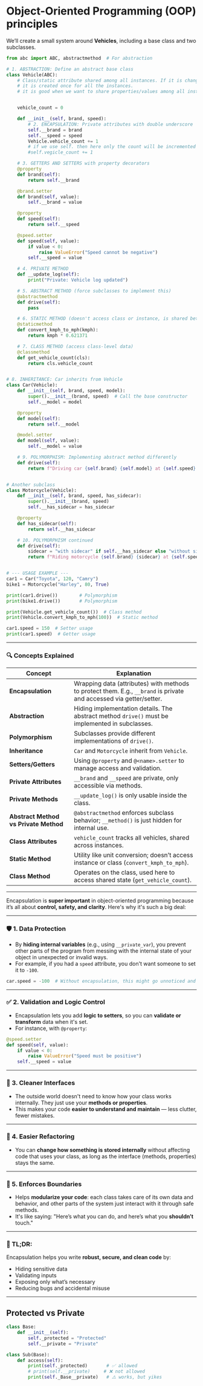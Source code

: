 # Object-Oriented Programming (OOP) principles

We’ll create a small system around **Vehicles**, including a base class and two subclasses.

```python
from abc import ABC, abstractmethod  # For abstraction

# 1. ABSTRACTION: Define an abstract base class
class Vehicle(ABC):
    # Class/static attribute shared among all instances. If it is changed anywhere, then its value across all the instances will also change accordingly.
    # it is created once for all the instances.
    # it is good when we want to share properties/values among all instances.


    vehicle_count = 0

    def __init__(self, brand, speed):
        # 2. ENCAPSULATION: Private attributes with double underscore
        self.__brand = brand
        self.__speed = speed
        Vehicle.vehicle_count += 1
        # if we use self. then here only the count will be incremented in the instance and will not reflect to other instances.
        #self.vegicle_count += 1

    # 3. GETTERS AND SETTERS with property decorators
    @property
    def brand(self):
        return self.__brand

    @brand.setter
    def brand(self, value):
        self.__brand = value

    @property
    def speed(self):
        return self.__speed

    @speed.setter
    def speed(self, value):
        if value < 0:
            raise ValueError("Speed cannot be negative")
        self.__speed = value

    # 4. PRIVATE METHOD
    def __update_log(self):
        print("Private: Vehicle log updated")

    # 5. ABSTRACT METHOD (force subclasses to implement this)
    @abstractmethod
    def drive(self):
        pass

    # 6. STATIC METHOD (doesn't access class or instance, is shared between all the objects, we can access it on class level or instance level)
    @staticmethod
    def convert_kmph_to_mph(kmph):
        return kmph * 0.621371

    # 7. CLASS METHOD (access class-level data)
    @classmethod
    def get_vehicle_count(cls):
        return cls.vehicle_count


# 8. INHERITANCE: Car inherits from Vehicle
class Car(Vehicle):
    def __init__(self, brand, speed, model):
        super().__init__(brand, speed)  # Call the base constructor
        self.__model = model

    @property
    def model(self):
        return self.__model

    @model.setter
    def model(self, value):
        self.__model = value

    # 9. POLYMORPHISM: Implementing abstract method differently
    def drive(self):
        return f"Driving car {self.brand} {self.model} at {self.speed} km/h"


# Another subclass
class Motorcycle(Vehicle):
    def __init__(self, brand, speed, has_sidecar):
        super().__init__(brand, speed)
        self.__has_sidecar = has_sidecar

    @property
    def has_sidecar(self):
        return self.__has_sidecar

    # 10. POLYMORPHISM continued
    def drive(self):
        sidecar = "with sidecar" if self.__has_sidecar else "without sidecar"
        return f"Riding motorcycle {self.brand} {sidecar} at {self.speed} km/h"


# --- USAGE EXAMPLE ---
car1 = Car("Toyota", 120, "Camry")
bike1 = Motorcycle("Harley", 80, True)

print(car1.drive())        # Polymorphism
print(bike1.drive())       # Polymorphism

print(Vehicle.get_vehicle_count())  # Class method
print(Vehicle.convert_kmph_to_mph(100))  # Static method

car1.speed = 150  # Setter usage
print(car1.speed)  # Getter usage
```

---

### 🔍 Concepts Explained

| Concept | Explanation |
|--------|-------------|
| **Encapsulation** | Wrapping data (attributes) with methods to protect them. E.g., `__brand` is private and accessed via getter/setter. |
| **Abstraction** | Hiding implementation details. The abstract method `drive()` must be implemented in subclasses. |
| **Polymorphism** | Subclasses provide different implementations of `drive()`. |
| **Inheritance** | `Car` and `Motorcycle` inherit from `Vehicle`. |
| **Setters/Getters** | Using `@property` and `@<name>.setter` to manage access and validation. |
| **Private Attributes** | `__brand` and `__speed` are private, only accessible via methods. |
| **Private Methods** | `__update_log()` is only usable inside the class. |
| **Abstract Method vs Private Method** | `@abstractmethod` enforces subclass behavior; `__method()` is just hidden for internal use. |
| **Class Attributes** | `vehicle_count` tracks all vehicles, shared across instances. |
| **Static Method** | Utility like unit conversion; doesn’t access instance or class (`convert_kmph_to_mph`). |
| **Class Method** | Operates on the class, used here to access shared state (`get_vehicle_count`). |

---

Encapsulation is **super important** in object-oriented programming because it’s all about **control, safety, and clarity**. Here's why it's such a big deal:

---

### 🛡️ 1. **Data Protection**
- By **hiding internal variables** (e.g., using `__private_var`), you prevent other parts of the program from messing with the internal state of your object in unexpected or invalid ways.
- For example, if you had a `speed` attribute, you don't want someone to set it to `-100`.

```python
car.speed = -100  # Without encapsulation, this might go unnoticed and break logic!
```

---

### ✅ 2. **Validation and Logic Control**
- Encapsulation lets you add **logic to setters**, so you can **validate or transform** data when it's set.
- For instance, with `@property`:

```python
@speed.setter
def speed(self, value):
    if value < 0:
        raise ValueError("Speed must be positive")
    self.__speed = value
```

---

### 🧼 3. **Cleaner Interfaces**
- The outside world doesn't need to know how your class works internally. They just use your **methods or properties**.
- This makes your code **easier to understand and maintain** — less clutter, fewer mistakes.

---

### 🔄 4. **Easier Refactoring**
- You can **change how something is stored internally** without affecting code that uses your class, as long as the interface (methods, properties) stays the same.

---

### 🔐 5. **Enforces Boundaries**
- Helps **modularize your code**: each class takes care of its own data and behavior, and other parts of the system just interact with it through safe methods.
- It's like saying: "Here’s what you can do, and here’s what you **shouldn’t** touch."

---

### 🧠 TL;DR:
Encapsulation helps you write **robust, secure, and clean code** by:
- Hiding sensitive data
- Validating inputs
- Exposing only what’s necessary
- Reducing bugs and accidental misuse

---
## Protected vs Private
```python
class Base:
    def __init__(self):
        self._protected = "Protected"
        self.__private = "Private"

class Sub(Base):
    def access(self):
        print(self._protected)       # ✅ allowed
        # print(self.__private)     # ❌ not allowed
        print(self._Base__private)   # ⚠️ works, but yikes
```
